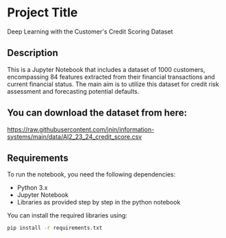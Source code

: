 # Project Title
Deep Learning with the Customer's Credit Scoring Dataset

## Description

This is a Jupyter Notebook that includes a dataset of 1000 customers, encompassing 84 features extracted from their financial transactions and current financial status. The main aim is to utilize this dataset for credit risk assessment and forecasting potential defaults.

## You can download the dataset from here: 
https://raw.githubusercontent.com/jnin/information-systems/main/data/AI2_23_24_credit_score.csv 

## Requirements

To run the notebook, you need the following dependencies:

- Python 3.x
- Jupyter Notebook
- Libraries as provided step by step in the python notebook


You can install the required libraries using:

```bash
pip install -r requirements.txt

